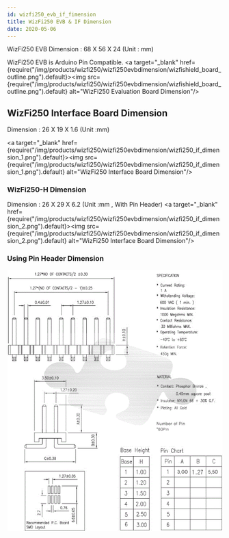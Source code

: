 ```yaml
---
id: wizfi250_evb_if_fimension
title: WizFi250 EVB & IF Dimension
date: 2020-05-06
---
```


WizFi250 EVB Dimension : 68 X 56 X 24 (Unit : mm)  

WizFi250 EVB is Arduino Pin Compatible. <a target="_blank" href={require("/img/products/wizfi250/wizfi250evbdimension/wizfishield_board_outline.png").default}><img src={require("/img/products/wizfi250/wizfi250evbdimension/wizfishield_board_outline.png").default} alt="WizFi250 Evaluation Board Dimension"/></a>

## WizFi250 Interface Board Dimension

Dimension : 26 X 19 X 1.6 (Unit :mm)  

<a target="_blank" href={require("/img/products/wizfi250/wizfi250evbdimension/wizfi250_if_dimension_1.png").default}><img src={require("/img/products/wizfi250/wizfi250evbdimension/wizfi250_if_dimension_1.png").default} alt="WizFi250 Interface Board Dimension"/></a>

### WizFi250-H Dimension

Dimension : 26 X 29 X 6.2 (Unit :mm , With Pin Header) <a target="_blank" href={require("/img/products/wizfi250/wizfi250evbdimension/wizfi250_if_dimension_2.png").default}><img src={require("/img/products/wizfi250/wizfi250evbdimension/wizfi250_if_dimension_2.png").default} alt="WizFi250 Interface Board Dimension"/></a>

### Using Pin Header Dimension

![WizFi250 Interface Board Pin Header](/img/products/wizfi250/wizfi250evbdimension/wizfi250_if_ph_dimension.gif)
